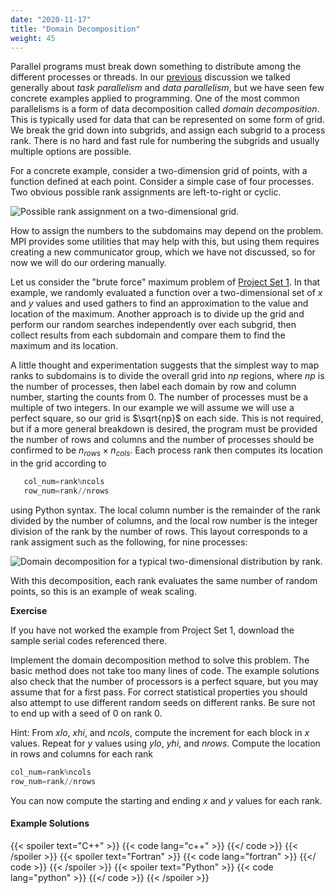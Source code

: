 ```yaml
---
date: "2020-11-17"
title: "Domain Decomposition"
weight: 45
---
```


Parallel programs must break down something to distribute among the different processes or threads.  In our [previous](parallel_basics) discussion we talked generally about _task parallelism_ and _data parallelism_, but we have seen few concrete examples applied to programming.  One of the most common parallelisms is a form of data decomposition called _domain decomposition_.  This is typically used for data that can be represented on some form of grid.  We break the grid down into subgrids, and assign each subgrid to a process rank.  There is no hard and fast rule for numbering the subgrids and usually multiple options are possible.

For a concrete example, consider a two-dimension grid of points, with a function defined at each point.  Consider a simple case of four processes. Two obvious possible rank assignments are left-to-right or cyclic.

![](img/core_numbering.png "Possible rank assignment on a two-dimensional grid.")

How to assign the numbers to the subdomains may depend on the problem. MPI provides some utilities that may help with this, but using them requires creating a new communicator group, which we have not discussed, so for now we will do our ordering manually.

Let us consider the "brute force" maximum problem of [Project Set 1](distributed_mpi_project_set1).  In that example, we randomly evaluated a function over a two-dimensional set of $x$ and $y$ values and used gathers to find an approximation to the value and location of the maximum.  Another approach is to divide up the grid and perform our random searches independently over each subgrid, then collect results from each subdomain and compare them to find the maximum and its location.  

A little thought and experimentation suggests that the simplest way to map ranks to subdomains is to divide the overall grid into $np$ regions, where $np$ is the number of processes, then label each domain by row and column number, starting the counts from $0$.  The number of processes must be a multiple of two integers.  In our example we will assume we will use a perfect square, so our grid is $\sqrt{np}$ on each side.  This is not required, but if a more general breakdown is desired, the program must be provided the number of rows and columns and the number of processes should be confirmed to be $n_{rows} \times n_{cols}$. Each process rank then computes its location in the grid according to
```python
   col_num=rank%ncols
   row_num=rank//nrows
```
using Python syntax.  The local column number is the remainder of the rank divided by the number of columns, and the local row number is the integer division of the rank by the number of rows.  This layout corresponds to a rank assigment such as the following, for nine processes:

![](img/domain_decomposition.png "Domain decomposition for a typical two-dimensional distribution by rank.")

With this decomposition, each rank evaluates the same number of random points, so this is an example of weak scaling.

**Exercise**

If you have not worked the example from Project Set 1, download the sample serial codes referenced there.

Implement the domain decomposition method to solve this problem.  The basic method does not take too many lines of code.  The example solutions also check that the number of processors is a perfect square, but you may assume that for a first pass.  For correct statistical properties you should also attempt to use different random seeds on different ranks.  Be sure not to end up with a seed of $0$ on rank $0$.

Hint: From $xlo$, $xhi$, and $ncols$, compute the increment for each block in $x$ values.  Repeat for $y$ values using $ylo$, $yhi$, and $nrows$.  Compute the location in rows and columns for each rank 
```python
col_num=rank%ncols
row_num=rank//nrows
```
You can now compute the starting and ending $x$ and $y$ values for each rank.

#### Example Solutions
{{< spoiler text="C++" >}}
{{< code lang="c++" >}}
    [](/content/courses/parallel-computing-introduction/solns/mpifind_max_dd.cxx)
{{</ code >}}
{{< /spoiler >}}
{{< spoiler text="Fortran" >}}
{{< code lang="fortran" >}}
    [](/content/courses/parallel-computing-introduction/solns/mpifind_max_dd.f90)
{{</ code >}}
{{< /spoiler >}}
{{< spoiler text="Python" >}}
{{< code lang="python" >}}
    [](/content/courses/parallel-computing-introduction/solns/mpifind_max_dd.py)
{{</ code >}}
{{< /spoiler >}}


